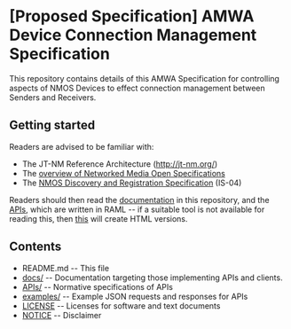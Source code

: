# **[Proposed Specification]** AMWA Device Connection Management Specification

This repository contains details of this AMWA Specification for controlling aspects of NMOS Devices to effect connection management between Senders and Receivers.

## Getting started

Readers are advised to be familiar with:
* The JT-NM Reference Architecture (http://jt-nm.org/)
* The [overview of Networked Media Open Specifications](https://github.com/AMWA-TV/nmos)
* The [NMOS Discovery and Registration Specification](https://github.com/AMWA-TV/nmos-discovery-registration) (IS-04)

Readers should then read the [documentation](docs/) in this repository, and the [APIs](APIs/), which are written in RAML -- if a suitable tool is not available for reading this, then [this](APIs/generateHTML) will create HTML versions.

## Contents

* README.md -- This file
* [docs/](docs/) -- Documentation targeting those implementing APIs and clients.
* [APIs/](APIs/) -- Normative specifications of APIs
* [examples/](examples/) -- Example JSON requests and responses for APIs
* [LICENSE](LICENSE) -- Licenses for software and text documents
* [NOTICE](NOTICE) -- Disclaimer
